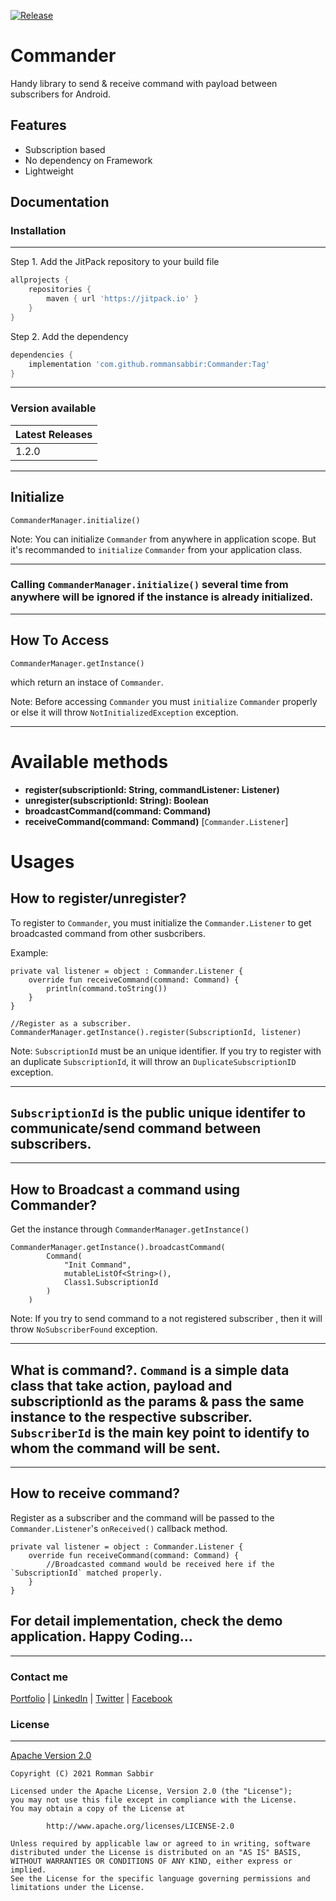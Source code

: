 [![Release](https://jitpack.io/v/jitpack/android-example.svg)](https://jitpack.io/#rommansabbir/StoreX)
# Commander
Handy library to send & receive command with payload between subscribers for Android.

## Features
* Subscription based
* No dependency on Framework
* Lightweight

## Documentation

### Installation

---
Step 1. Add the JitPack repository to your build file

```gradle
allprojects {
    repositories {
        maven { url 'https://jitpack.io' }
    }
}
```

Step 2. Add the dependency

```gradle
dependencies {
    implementation 'com.github.rommansabbir:Commander:Tag'
}
```

---

### Version available

| Latest Releases
| ------------- |
| 1.2.0         |

---

## Initialize
````
CommanderManager.initialize()
````
Note: You can initialize `Commander` from anywhere in application scope. But it's recommanded to `initialize` `Commander` from your application class. 

---
### Calling `CommanderManager.initialize()` several time from anywhere will be ignored if the instance is already initialized.
---

## How To Access
````
CommanderManager.getInstance()
````
which return an instace of `Commander`. 

Note: Before accessing `Commander` you must `initialize` `Commander` properly or else it will throw `NotInitializedException` exception.

----

# Available methods
- **register(subscriptionId: String, commandListener: Listener)**
- **unregister(subscriptionId: String): Boolean**
- **broadcastCommand(command: Command)**
- **receiveCommand(command: Command)** [`Commander.Listener`]

# Usages

## How to register/unregister?

To register to `Commander`, you must initialize the `Commander.Listener` to get broadcasted command from other susbcribers.

Example:
`````
private val listener = object : Commander.Listener {
    override fun receiveCommand(command: Command) {
        println(command.toString())
    }
}

//Register as a subscriber.
CommanderManager.getInstance().register(SubscriptionId, listener)
`````
Note: `SubscriptionId` must be an unique identifier. If you try to register with an duplicate `SubscriptionId`, it will throw an `DuplicateSubscriptionID` exception.

---

## `SubscriptionId` is the public unique identifer to communicate/send command between subscribers.
---


## How to Broadcast a command using Commander?
Get the instance through `CommanderManager.getInstance()`
````
CommanderManager.getInstance().broadcastCommand(
        Command(
            "Init Command",
            mutableListOf<String>(),
            Class1.SubscriptionId
        )
    )
````
Note: If you try to send command to a not registered subscriber , then it will throw `NoSubscriberFound` exception.

---
## What is command?. `Command` is a simple data class that take action, payload and subscriptionId as the params & pass the same instance to the respective subscriber. `SubscriberId` is the main key point to identify to whom the command will be sent.
---

## How to receive command?
Register as a subscriber and the command will be passed to the `Commander.Listener`'s `onReceived()` callback method.

````
private val listener = object : Commander.Listener {
    override fun receiveCommand(command: Command) {
        //Broadcasted command would be received here if the `SubscriptionId` matched properly.
    }
}

````

## For detail implementation, check the demo application. Happy Coding...

----

### Contact me
[Portfolio](https://www.rommansabbir.com/) | [LinkedIn](https://www.linkedin.com/in/rommansabbir/) | [Twitter](https://www.twitter.com/itzrommansabbir/) | [Facebook](https://www.facebook.com/itzrommansabbir/)

### License

---
[Apache Version 2.0](http://www.apache.org/licenses/LICENSE-2.0.html)

````
Copyright (C) 2021 Romman Sabbir

Licensed under the Apache License, Version 2.0 (the "License");
you may not use this file except in compliance with the License.
You may obtain a copy of the License at

		http://www.apache.org/licenses/LICENSE-2.0

Unless required by applicable law or agreed to in writing, software
distributed under the License is distributed on an "AS IS" BASIS,
WITHOUT WARRANTIES OR CONDITIONS OF ANY KIND, either express or implied.
See the License for the specific language governing permissions and
limitations under the License.
````


